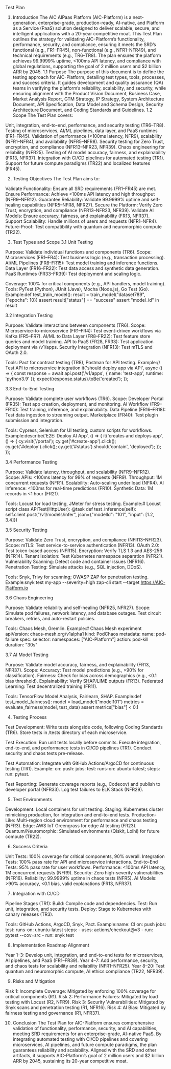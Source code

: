 Test Plan
1. Introduction
The AIC AIPaas Platform (AIC-Platform) is a next-generation, enterprise-grade, production-ready, AI-native, and Platform as a Service (PaaS) solution designed to deliver scalable, secure, and intelligent applications with a 20-year competitive moat. This Test Plan outlines the strategy for validating AIC-Platform’s functionality, performance, security, and compliance, ensuring it meets the SRD’s functional (e.g., FR1–FR45), non-functional (e.g., NFR1–NFR49), and technical requirements (e.g., TR6–TR8). The plan ensures the platform achieves 99.9999% uptime, <100ms API latency, and compliance with global regulations, supporting the goal of 2 million users and $2 billion ARR by 2045.
1.1 Purpose
The purpose of this document is to define the testing approach for AIC-Platform, detailing test types, tools, processes, and success criteria. It guides development and quality assurance (QA) teams in verifying the platform’s reliability, scalability, and security, while ensuring alignment with the Product Vision Document, Business Case, Market Analysis Report, GTM Strategy, IP Strategy, System Architecture Document, API Specification, Data Model and Schema Design, Security Architecture Document, and Coding Standards and Guidelines.
1.2 Scope
The Test Plan covers:

Unit, integration, end-to-end, performance, and security testing (TR6–TR8).
Testing of microservices, AI/ML pipelines, data layer, and PaaS runtimes (FR1–FR45).
Validation of performance (<100ms latency, NFR9), scalability (NFR1–NFR4), and availability (NFR5–NFR8).
Security testing for Zero Trust, encryption, and compliance (NFR13–NFR23, NFR39).
Chaos engineering for reliability (NFR25).
Testing of AI model accuracy, fairness, and explainability (FR13, NFR37).
Integration with CI/CD pipelines for automated testing (TR1).
Support for future compute paradigms (TR22) and localized features (FR45).

2. Testing Objectives
The Test Plan aims to:

Validate Functionality: Ensure all SRD requirements (FR1–FR45) are met.
Ensure Performance: Achieve <100ms API latency and high throughput (NFR9–NFR12).
Guarantee Reliability: Validate 99.9999% uptime and self-healing capabilities (NFR5–NFR8, NFR27).
Secure the Platform: Verify Zero Trust, encryption, and compliance (NFR13–NFR23, NFR39).
Validate AI Models: Ensure accuracy, fairness, and explainability (FR13, NFR37).
Support Scalability: Handle millions of users and requests (NFR1–NFR4).
Future-Proof: Test compatibility with quantum and neuromorphic compute (TR22).

3. Test Types and Scope
3.1 Unit Testing

Purpose: Validate individual functions and components (TR6).
Scope:
Microservices (FR1–FR4): Test business logic (e.g., transaction processing).
AI/ML Pipelines (FR8–FR15): Test model training and inference functions.
Data Layer (FR16–FR22): Test data access and synthetic data generation.
PaaS Runtimes (FR33–FR39): Test deployment and scaling logic.


Coverage: 100% for critical components (e.g., API handlers, model training).
Tools: PyTest (Python), JUnit (Java), Mocha (Node.js), Go Test (Go).
Example:def test_train_model():
    result = train_model("dataset789", {"epochs": 10})
    assert result["status"] == "success"
    assert "model_id" in result



3.2 Integration Testing

Purpose: Validate interactions between components (TR6).
Scope:
Microservice-to-microservice (FR1–FR4): Test event-driven workflows via Kafka (FR5–FR7).
AI/ML to Data Layer (FR8–FR22): Test feature store queries and model training.
API to PaaS (FR28, FR33): Test application deployment via /v1/apps.
Security Integration (NFR13): Test mTLS and OAuth 2.0.


Tools: Pact for contract testing (TR8), Postman for API testing.
Example:// Test API to microservice integration
it('should deploy app via API', async () => {
  const response = await api.post('/v1/apps', { name: 'test-app', runtime: 'python3.9' });
  expect(response.status).toBe('created');
});



3.3 End-to-End Testing

Purpose: Validate complete user workflows (TR6).
Scope:
Developer Portal (FR35): Test app creation, deployment, and monitoring.
AI Workflow (FR9–FR10): Test training, inference, and explainability.
Data Pipeline (FR16–FR18): Test data ingestion to streaming output.
Marketplace (FR40): Test plugin submission and integration.


Tools: Cypress, Selenium for UI testing; custom scripts for workflows.
Example:describe('E2E: Deploy AI App', () => {
  it('creates and deploys app', () => {
    cy.visit('/portal');
    cy.get('#create-app').click();
    cy.get('#deploy').click();
    cy.get('#status').should('contain', 'deployed');
  });
});



3.4 Performance Testing

Purpose: Validate latency, throughput, and scalability (NFR9–NFR12).
Scope:
APIs: <100ms latency for 99% of requests (NFR9).
Throughput: 1M concurrent requests (NFR1).
Scalability: Auto-scaling under load (NFR4).
AI Inference: <100ms for real-time predictions (FR10).
Synthetic Data: 1M records in <1 hour (FR21).


Tools: Locust for load testing, JMeter for stress testing.
Example:# Locust script
class APITest(HttpUser):
    @task
    def test_inference(self):
        self.client.post("/v1/models/infer", json={"modelId": "101", "input": [1.2, 3.4]})



3.5 Security Testing

Purpose: Validate Zero Trust, encryption, and compliance (NFR13–NFR23).
Scope:
mTLS: Test service-to-service authentication (NFR13).
OAuth 2.0: Test token-based access (NFR15).
Encryption: Verify TLS 1.3 and AES-256 (NFR14).
Tenant Isolation: Test Kubernetes namespace separation (NFR21).
Vulnerability Scanning: Detect code and container issues (NFR16).
Penetration Testing: Simulate attacks (e.g., SQL injection, DDoS).


Tools: Snyk, Trivy for scanning; OWASP ZAP for penetration testing.
Example:snyk test my-app --severity=high
zap-cli start --target https://AIC-Platform.io



3.6 Chaos Engineering

Purpose: Validate reliability and self-healing (NFR25, NFR27).
Scope:
Simulate pod failures, network latency, and database outages.
Test circuit breakers, retries, and auto-restart policies.


Tools: Chaos Mesh, Gremlin.
Example:# Chaos Mesh experiment
apiVersion: chaos-mesh.org/v1alpha1
kind: PodChaos
metadata:
  name: pod-failure
spec:
  selector:
    namespaces: ["AIC-Platform"]
  action: pod-kill
  duration: "30s"



3.7 AI Model Testing

Purpose: Validate model accuracy, fairness, and explainability (FR13, NFR37).
Scope:
Accuracy: Test model predictions (e.g., >90% for classification).
Fairness: Check for bias across demographics (e.g., <0.1 bias threshold).
Explainability: Verify SHAP/LIME outputs (FR13).
Federated Learning: Test decentralized training (FR11).


Tools: TensorFlow Model Analysis, Fairlearn, SHAP.
Example:def test_model_fairness():
    model = load_model("model101")
    metrics = evaluate_fairness(model, test_data)
    assert metrics["bias"] < 0.1



4. Testing Process

Test Development:
Write tests alongside code, following Coding Standards (TR6).
Store tests in /tests directory of each microservice.


Test Execution:
Run unit tests locally before commits.
Execute integration, end-to-end, and performance tests in CI/CD pipelines (TR1).
Conduct security and chaos tests pre-release.


Test Automation:
Integrate with GitHub Actions/ArgoCD for continuous testing (TR1).
Example: on: push: jobs: test: runs-on: ubuntu-latest; steps: run: pytest.


Test Reporting:
Generate coverage reports (e.g., Codecov) and publish to developer portal (NFR33).
Log test failures to ELK Stack (NFR29).



5. Test Environments

Development: Local containers for unit testing.
Staging: Kubernetes cluster mimicking production, for integration and end-to-end tests.
Production-Like: Multi-region cloud environment for performance and chaos testing (NFR3).
Edge: AWS IoT Greengrass for edge AI testing (FR23).
Quantum/Neuromorphic: Simulated environments (Qiskit, Loihi) for future compute (TR22).

6. Success Criteria

Unit Tests: 100% coverage for critical components, 90% overall.
Integration Tests: 100% pass rate for API and microservice interactions.
End-to-End Tests: 95% pass rate for user workflows.
Performance: <100ms API latency, 1M concurrent requests (NFR9).
Security: Zero high-severity vulnerabilities (NFR16).
Reliability: 99.9999% uptime in chaos tests (NFR5).
AI Models: >90% accuracy, <0.1 bias, valid explanations (FR13, NFR37).

7. Integration with CI/CD

Pipeline Stages (TR1):
Build: Compile code and dependencies.
Test: Run unit, integration, and security tests.
Deploy: Stage to Kubernetes with canary releases (TR3).


Tools: GitHub Actions, ArgoCD, Snyk, Pact.
Example:name: CI
on: push
jobs:
  test:
    runs-on: ubuntu-latest
    steps:
      - uses: actions/checkout@v3
      - run: pytest --cov=src
      - run: snyk test



8. Implementation Roadmap Alignment

Year 1–3: Develop unit, integration, and end-to-end tests for microservices, AI pipelines, and PaaS (FR1–FR39).
Year 4–7: Add performance, security, and chaos tests for scalability and reliability (NFR1–NFR25).
Year 8–20: Test quantum and neuromorphic compute, AI ethics compliance (TR22, NFR39).

9. Risks and Mitigation

Risk 1: Incomplete Coverage: Mitigated by enforcing 100% coverage for critical components (R1).
Risk 2: Performance Failures: Mitigated by load testing with Locust (R2, NFR9).
Risk 3: Security Vulnerabilities: Mitigated by Snyk scans and penetration testing (R1, NFR16).
Risk 4: AI Bias: Mitigated by fairness testing and governance (R1, NFR37).

10. Conclusion
The Test Plan for AIC-Platform ensures comprehensive validation of functionality, performance, security, and AI capabilities, meeting SRD requirements for an enterprise-grade, AI-native PaaS. By integrating automated testing with CI/CD pipelines and covering microservices, AI pipelines, and future compute paradigms, the plan guarantees reliability and scalability. Aligned with the SRD and other artifacts, it supports AIC-Platform’s goal of 2 million users and $2 billion ARR by 2045, sustaining its 20-year competitive moat.